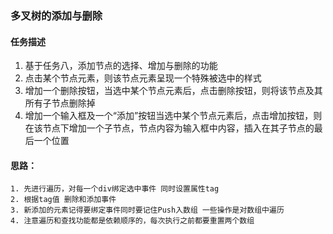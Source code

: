 ### 多叉树的添加与删除


#### 任务描述
1. 基于任务八，添加节点的选择、增加与删除的功能
2. 点击某个节点元素，则该节点元素呈现一个特殊被选中的样式
3. 增加一个删除按钮，当选中某个节点元素后，点击删除按钮，则将该节点及其所有子节点删除掉
4. 增加一个输入框及一个“添加”按钮当选中某个节点元素后，点击增加按钮，则在该节点下增加一个子节点，节点内容为输入框中内容，插入在其子节点的最后一个位置


#### 思路：
    1. 先进行遍历，对每一个div绑定选中事件 同时设置属性tag
    2. 根据tag值 删除和添加事件
    3. 新添加的元素记得要绑定事件同时要记住Push入数组 一些操作是对数组中遍历
    4. 注意遍历和查找功能都是依赖顺序的，每次执行之前都要重置两个数组
